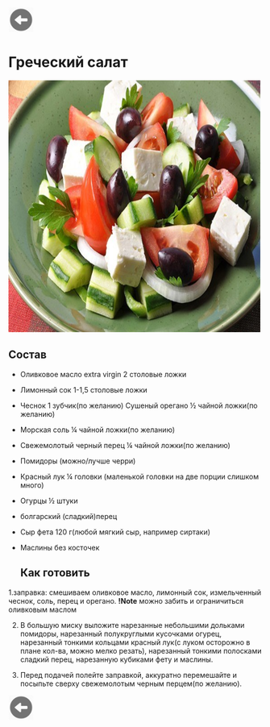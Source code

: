 <a href=./README.md><img src="img/back.jpg" width="50" height="50" /></a>
# Греческий салат
<img src="img/greeksalad.jpg" width="500" height="500" />


 ## Состав
* Оливковое масло extra virgin 2 столовые ложки
* Лимонный сок 1-1,5 столовые ложки
* Чеснок 1 зубчик(по желанию)
Сушеный орегано ½ чайной ложки(по желанию)
* Морская соль ¼ чайной ложки(по желанию)
* Свежемолотый черный перец ¼ чайной ложки(по желанию)
*  Помидоры (можно/лучше черри)
* Красный лук ¼ головки (маленькой головки на две порции слишком много)
* Огурцы ½ штуки
* болгарский (сладкий)перец
* Сыр фета 120 г(любой мягкий сыр, например сиртаки)
* Маслины без косточек
 
  ## Как готовить
 
 
1.заправка: смешиваем оливковое масло, лимонный сок, измельченный чеснок, соль, перец и орегано.
**!Note** можно забить и ограничиться оливковым маслом

2. В большую миску выложите нарезанные небольшими дольками помидоры, нарезанный полукруглыми кусочками огурец, нарезанный тонкими кольцами красный лук(с луком осторожно в плане кол-ва, можно мелко резать), нарезанный тонкими полосками сладкий перец, нарезанную кубиками фету и маслины.

3. Перед подачей полейте заправкой, аккуратно перемешайте и посыпьте сверху свежемолотым черным перцем(по желанию).

 
<a href=./README.md><img src="img/back.jpg" width="50" height="50" /></a>
